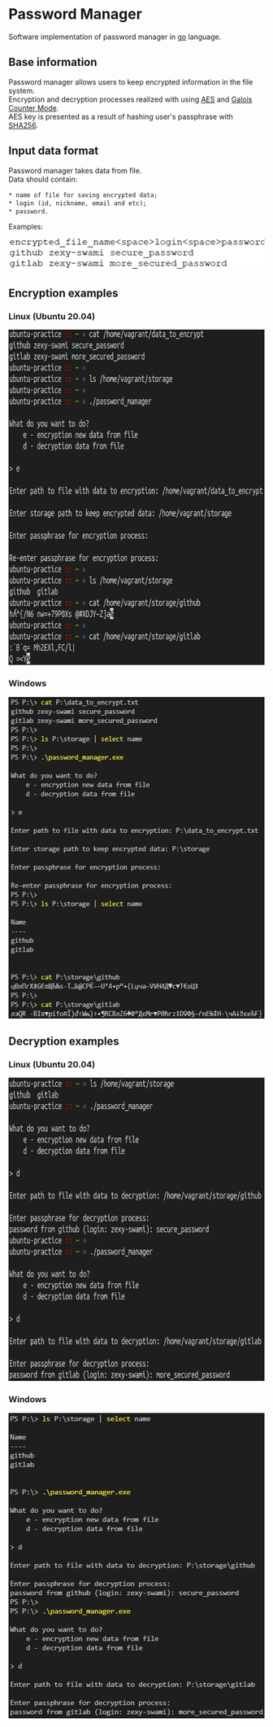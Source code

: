 # Password Manager
Software implementation of password manager in [go](https://go.dev) language.<br>

## Base information
Password manager allows users to keep encrypted information in the file system.<br>
Encryption and decryption processes realized with using [AES](https://en.wikipedia.org/wiki/Advanced_Encryption_Standard) and 
[Galois Counter Mode](https://en.wikipedia.org/wiki/Galois/Counter_Mode).<br>
AES key is presented as a result of hashing user's passphrase with [SHA256](https://en.wikipedia.org/wiki/SHA-2).

## Input data format
Password manager takes data from file.<br>
Data should contain:
```
* name of file for saving encrypted data;
* login (id, nickname, email and etc);
* password.
```
Examples:<br>
<p align="center">
  <img width="505" height="64" src="https://github.com/zexy-swami/password_manager/blob/main/images/input_file_format.png">
</p>

## Encryption examples
### Linux (Ubuntu 20.04)
<p align="center">
  <img width="737" height="659" src="https://github.com/zexy-swami/password_manager/blob/main/images/encryption_linux.png">
</p>

### Windows
<p align="center">
  <img width="546" height="632" src="https://github.com/zexy-swami/password_manager/blob/main/images/encryption_windows.png">
</p>

## Decryption examples
### Linux (Ubuntu 20.04)
<p align="center">
  <img width="731" height="596" src="https://github.com/zexy-swami/password_manager/blob/main/images/decryption_linux.png">
</p>

### Windows
<p align="center">
  <img width="510" height="600" src="https://github.com/zexy-swami/password_manager/blob/main/images/decryption_windows.png">
</p>